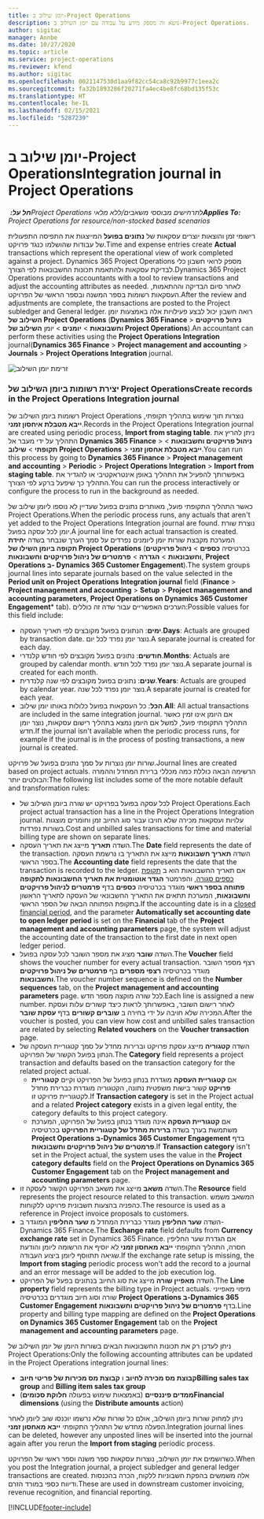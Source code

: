 ```yaml
---
title: יומן שילוב ב-Project Operations
description: נושא זה מספק מידע על עבודה עם יומן השילוב ב-Project Operations.
author: sigitac
manager: Annbe
ms.date: 10/27/2020
ms.topic: article
ms.service: project-operations
ms.reviewer: kfend
ms.author: sigitac
ms.openlocfilehash: 0021147530d1aa9f82cc54ca8c92b9977c1eea2c
ms.sourcegitcommit: fa32b1893286f20271fa4ec4be8fc68bd135f53c
ms.translationtype: HT
ms.contentlocale: he-IL
ms.lasthandoff: 02/15/2021
ms.locfileid: "5287239"
---
```

# <a name="integration-journal-in-project-operations"></a><span data-ttu-id="2f001-103">יומן שילוב ב-Project Operations</span><span class="sxs-lookup"><span data-stu-id="2f001-103">Integration journal in Project Operations</span></span>

<span data-ttu-id="2f001-104">_**חל על:** ‏Project Operations לתרחישים מבוססי משאבים/ללא מלאי_</span><span class="sxs-lookup"><span data-stu-id="2f001-104">_**Applies To:** Project Operations for resource/non-stocked based scenarios_</span></span>

<span data-ttu-id="2f001-105">רישומי זמן והוצאות יוצרים עסקאות של **נתונים בפועל** המייצגות את התפיסה התפעולית של עבודות שהושלמו כנגד פרויקט.</span><span class="sxs-lookup"><span data-stu-id="2f001-105">Time and expense entries create **Actual** transactions which represent the operational view of work completed against a project.</span></span> <span data-ttu-id="2f001-106">Dynamics 365 Project Operations מספק לרואי חשבון כלי לבדיקת עסקאות ולהתאמת תכונות החשבונאות לפי הצורך.</span><span class="sxs-lookup"><span data-stu-id="2f001-106">Dynamics 365 Project Operations provides accountants with a tool to review transactions and adjust the accounting attributes as needed.</span></span> <span data-ttu-id="2f001-107">לאחר סיום הבדיקה וההתאמות, העסקאות רשומות בספר המשנה ובספר הראשי של הפרויקט.</span><span class="sxs-lookup"><span data-stu-id="2f001-107">After the review and adjustments are complete, the transactions are posted to the Project subledger and General ledger.</span></span> <span data-ttu-id="2f001-108">רואה חשבון יכול לבצע פעילויות אלה באמצעות יומן **השילוב של Project Operations** (**Dynamics 365 Finance** > **ניהול פרויקטים וחשבונאות** > **יומנים** > יומן **השילוב של Project Operations**).</span><span class="sxs-lookup"><span data-stu-id="2f001-108">An accountant can perform these activities using the **Project Operations Integration** journal(**Dynamics 365 Finance** > **Project management and accounting** > **Journals** > **Project Operations Integration** journal.</span></span>

![זרימת יומן השילוב](./media/IntegrationJournal.png)

### <a name="create-records-in-the-project-operations-integration-journal"></a><span data-ttu-id="2f001-110">יצירת רשומות ביומן השילוב של Project Operations</span><span class="sxs-lookup"><span data-stu-id="2f001-110">Create records in the Project Operations Integration journal</span></span>

<span data-ttu-id="2f001-111">רשומות ביומן השילוב של Project Operations נוצרות תוך שימוש בתהליך תקופתי, **ייבא מטבלת איחסון זמני**.</span><span class="sxs-lookup"><span data-stu-id="2f001-111">Records in the Project Operations Integration journal are created using periodic process, **Import from staging table**.</span></span> <span data-ttu-id="2f001-112">ניתן להריץ את התהליך על ידי מעבר אל **Dynamics 365 Finance** > **ניהול פרויקטים וחשבונאות** > **תקופתי** > **שילוב Project Operations** > **ייבא מטבלת אחסון זמני**.</span><span class="sxs-lookup"><span data-stu-id="2f001-112">You can run this process by going to **Dynamics 365 Finance** > **Project management and accounting** > **Periodic** > **Project Operations Integration** > **Import from staging table**.</span></span> <span data-ttu-id="2f001-113">באפשרותך להפעיל את התהליך באופן אינטראקטיבי או להגדיר את התהליך כך שיפעל ברקע לפי הצורך.</span><span class="sxs-lookup"><span data-stu-id="2f001-113">You can run the process interactively or configure the process to run in the background as needed.</span></span>

<span data-ttu-id="2f001-114">כאשר התהליך התקופתי פועל, מאותרים נתונים בפועל שעדיין לא נוספו ליומן שילוב של Project Operations.</span><span class="sxs-lookup"><span data-stu-id="2f001-114">When the periodic process runs, any actuals that aren't yet added to the Project Operations Integration journal are found.</span></span> <span data-ttu-id="2f001-115">נוצרת שורת יומן לכל עסקה בפועל.</span><span class="sxs-lookup"><span data-stu-id="2f001-115">A journal line for each actual transaction is created.</span></span>
<span data-ttu-id="2f001-116">המערכת מקבצת שורות יומן ליומנים נפרדים על סמך הערך שנבחר בשדה **יחידת תקופה ביומן השילו של Project Operations** (בכרטיסיה **כספים** > **ניהול פרויקטים וחשבונאות** > **הגדרה** > **פרמטרים של ניהול פרויקטים וחשבונאות**, **Project Operations ב- Dynamics 365 Customer Engagement**).</span><span class="sxs-lookup"><span data-stu-id="2f001-116">The system groups journal lines into separate journals based on the value selected in the **Period unit on Project Operations Integration journal** field (**Finance** > **Project management and accounting** > **Setup** > **Project management and accounting parameters**, **Project Operations on Dynamics 365 Customer Engagement**\* tab).</span></span> <span data-ttu-id="2f001-117">הערכים האפשריים עבור שדה זה כוללים:</span><span class="sxs-lookup"><span data-stu-id="2f001-117">Possible values for this field include:</span></span>

  - <span data-ttu-id="2f001-118">**ימים**: הנתונים בפועל מקובצים לפי תאריך העסקה.</span><span class="sxs-lookup"><span data-stu-id="2f001-118">**Days**: Actuals are grouped by transaction date.</span></span> <span data-ttu-id="2f001-119">נוצר יומן נפרד לכל יום.</span><span class="sxs-lookup"><span data-stu-id="2f001-119">A separate journal is created for each day.</span></span>
  - <span data-ttu-id="2f001-120">**חודשים**: נתונים בפועל מקובצים לפי חודש קלנדרי.</span><span class="sxs-lookup"><span data-stu-id="2f001-120">**Months**: Actuals are grouped by calendar month.</span></span> <span data-ttu-id="2f001-121">נוצר יומן נפרד לכל חודש.</span><span class="sxs-lookup"><span data-stu-id="2f001-121">A separate journal is created for each month.</span></span>
  - <span data-ttu-id="2f001-122">**שנים**: נתונים בפועל מקובצים לפי שנה קלנדרית.</span><span class="sxs-lookup"><span data-stu-id="2f001-122">**Years**: Actuals are grouped by calendar year.</span></span> <span data-ttu-id="2f001-123">נוצר יומן נפרד לכל שנה.</span><span class="sxs-lookup"><span data-stu-id="2f001-123">A separate journal is created for each year.</span></span>
  - <span data-ttu-id="2f001-124">**הכל**: כל העסקאות בפועל כלולות באותו יומן שילוב.</span><span class="sxs-lookup"><span data-stu-id="2f001-124">**All**: All actual transactions are included in the same integration journal.</span></span> <span data-ttu-id="2f001-125">אם היומן אינו זמין כאשר התהליך התקופתי פועל, למשל אם היומן נמצא בתהליך רישום עסקאות, נוצר יומן חדש.</span><span class="sxs-lookup"><span data-stu-id="2f001-125">If the journal isn't available when the periodic process runs, for example if the journal is in the process of posting transactions, a new journal is created.</span></span>

<span data-ttu-id="2f001-126">שורות יומן נוצרות על סמך נתונים בפועל של פרויקט.</span><span class="sxs-lookup"><span data-stu-id="2f001-126">Journal lines are created based on project actuals.</span></span> <span data-ttu-id="2f001-127">הרשימה הבאה כוללת כמה מכללי ברירת המחדל וההמרה הבולטים יותר:</span><span class="sxs-lookup"><span data-stu-id="2f001-127">The following list includes some of the more notable default and transformation rules:</span></span>

  - <span data-ttu-id="2f001-128">לכל עסקה בפועל בפרויקט יש שורה ביומן השילוב של Project Operations.</span><span class="sxs-lookup"><span data-stu-id="2f001-128">Each project actual transaction has a line in the Project Operations Integration journal.</span></span> <span data-ttu-id="2f001-129">עלויות ועסקאות מכירה שלא חויבו עבור סוג החיוב זמן וחומרים מוצגות בשורות נפרדות.</span><span class="sxs-lookup"><span data-stu-id="2f001-129">Cost and unbilled sales transactions for time and material billing type are shown on separate lines.</span></span>
  - <span data-ttu-id="2f001-130">השדה **תאריך** מייצג את תאריך העסקה.</span><span class="sxs-lookup"><span data-stu-id="2f001-130">The **Date** field represents the date of the transaction.</span></span> <span data-ttu-id="2f001-131">השדה **תאריך חשבונאות** מייצג את התאריך בו נרשמת העסקה בספר הראשי.</span><span class="sxs-lookup"><span data-stu-id="2f001-131">The **Accounting date** field represents the date that the transaction is recorded to the ledger.</span></span> <span data-ttu-id="2f001-132">אם תאריך החשבונאות הוא ב [תקופת כספים סגורה](https://docs.microsoft.com/dynamics365/finance/general-ledger/close-general-ledger-at-period-end), והפרמטר **הגדר אוטומטית את תאריך החשבונאות לתקופה פתוחה בספר ראשי** מוגדר בכרטיסיה **כספים** בדף **פרמטרים לניהול פרויקטים וחשבונאות**, המערכת תתאים את התאריך החשבונאי של העסקה לתאריך הראשון בתקופת הפתוחה הבאה של הספר הראשי.</span><span class="sxs-lookup"><span data-stu-id="2f001-132">If the accounting date is in a [closed financial period](https://docs.microsoft.com/dynamics365/finance/general-ledger/close-general-ledger-at-period-end), and the parameter **Automatically set accounting date to open ledger period** is set on the **Financial** tab of the **Project management and accounting parameters** page, the system will adjust the accounting date of the transaction to the first date in next open ledger period.</span></span>
  - <span data-ttu-id="2f001-133">השדה **שובר** מציג את מספר השובר לכל עסקה בפועל.</span><span class="sxs-lookup"><span data-stu-id="2f001-133">The **Voucher** field shows the voucher number for every actual transaction.</span></span> <span data-ttu-id="2f001-134">רצף מספר השובר מוגדר בכרטיסיה **רצפי מספרים** בף **פרמטרים של ניהול פרויקטים וחשבונאות**.</span><span class="sxs-lookup"><span data-stu-id="2f001-134">The voucher number sequence is defined on the **Number sequences** tab, on the **Project management and accounting parameters** page.</span></span> <span data-ttu-id="2f001-135">לכל שורה מוקצה מספר חדש.</span><span class="sxs-lookup"><span data-stu-id="2f001-135">Each line is assigned a new number.</span></span> <span data-ttu-id="2f001-136">לאחר רישום השובר, באפשרותך לראות כיצד קשורים עלות ועסקת המכירה שלא חויבה על ידי בחירה ב **שוברים קשורים** בדף **עסקת שובר**.</span><span class="sxs-lookup"><span data-stu-id="2f001-136">After the voucher is posted, you can view how cost and unbilled sales transaction are related by selecting **Related vouchers** on the **Voucher transaction** page.</span></span>
  - <span data-ttu-id="2f001-137">השדה **קטגוריה** מייצג עסקת פרויקט וברירות מחדל על סמך קטגוריית העסקה של הנתון בפועל הקשור של הפרויקט.</span><span class="sxs-lookup"><span data-stu-id="2f001-137">The **Category** field represents a project transaction and defaults based on the transaction category for the related project actual.</span></span>
    - <span data-ttu-id="2f001-138">אם **קטגוריית העסקה** מוגדרת בנתון בפועל של הפרויקט וקיים **קטגוריית פרויקט** קשור בישות משפטית נתונה, הקטגוריה מוגדרת כברירת מחדל לקטגוריית פרויקט זו.</span><span class="sxs-lookup"><span data-stu-id="2f001-138">If **Transaction category** is set in the Project actual and a related **Project category** exists in a given legal entity, the category defaults to this project category.</span></span>
    - <span data-ttu-id="2f001-139">אם **קטגוריית העסקה** אינה מוגדר בנתון בפועל של הפרויקט, המערכת משתמשת בערך בשדה **ברירות מחדל של קטגוריית הפרויקט** בכרטיסיה **Project Operations ב-Dynamics 365 Customer Engagement** בדף **פרמטרים של ניהול פרויקטים וחשבונאות**.</span><span class="sxs-lookup"><span data-stu-id="2f001-139">If **Transaction category** isn't set in the Project actual, the system uses the value in the **Project category defaults** field on the **Project Operations on Dynamics 365 Customer Engagement** tab on the **Project management and accounting parameters** page.</span></span>
  - <span data-ttu-id="2f001-140">השדה **משאב** מייצג את משאב הפרויקט הקשור לעסקה זו.</span><span class="sxs-lookup"><span data-stu-id="2f001-140">The **Resource** field represents the project resource related to this transaction.</span></span> <span data-ttu-id="2f001-141">המשאב משמש כהפניה בהצעות חשבונית פרויקט ללקוחות.</span><span class="sxs-lookup"><span data-stu-id="2f001-141">The resource is used as a reference in Project invoice proposals to customers.</span></span>
  - <span data-ttu-id="2f001-142">השדה **שער החליפין** מוגדר כברירת המחדל מ **שער החליפין** המוגדר ב-Dynamics 365 Finance.</span><span class="sxs-lookup"><span data-stu-id="2f001-142">The **Exchange rate** field defaults from **Currency exchange rate** set in Dynamics 365 Finance.</span></span> <span data-ttu-id="2f001-143">אם הגדרת שער החליפין חסרה, התהליך התקופתי **ייבא מאחסון זמני** לא יוסיף את הרשומה ליומן והודעת שגיאה תתווסף ליומן ביצוע העבודה.</span><span class="sxs-lookup"><span data-stu-id="2f001-143">If the exchange rate setup is missing, the **Import from staging** periodic process won't add the record to a journal and an error message will be added to the job execution log.</span></span>
  - <span data-ttu-id="2f001-144">השדה **מאפיין שורה** מייצג את סוג החיוב בנתונים בפעל של הפרויקט.</span><span class="sxs-lookup"><span data-stu-id="2f001-144">The **Line property** field represents the billing type in Project actuals.</span></span> <span data-ttu-id="2f001-145">מיפוי מאפייני שורה וסוג חיוב מוגדרים בכרטיסיה **Project Operations ב-Dynamics 365 Customer Engagement** בדף **פרמטרים של ניהול פרויקטים וחשבונאות**.</span><span class="sxs-lookup"><span data-stu-id="2f001-145">Line property and billing type mapping are defined on the **Project Operations on Dynamics 365 Customer Engagement** tab on the **Project management and accounting parameters** page.</span></span>

<span data-ttu-id="2f001-146">ניתן לעדכן רק את תכונות החשבונאות הבאים בשורות היומן של יומן השילוב של Project Operations:</span><span class="sxs-lookup"><span data-stu-id="2f001-146">Only the following accounting attributes can be updated in the Project Operations integration journal lines:</span></span>

- <span data-ttu-id="2f001-147">**קבוצת מס מכירה לחיוב** ו **קבוצת מס מכירות של פריטי חיוב**</span><span class="sxs-lookup"><span data-stu-id="2f001-147">**Billing sales tax group** and **Billing item sales tax group**</span></span>
- <span data-ttu-id="2f001-148">**ממדים פיננסיים** (באמצאות שימוש בפעולה **חלוקת סכומים**)</span><span class="sxs-lookup"><span data-stu-id="2f001-148">**Financial dimensions** (using the **Distribute amounts** action)</span></span>

<span data-ttu-id="2f001-149">ניתן למחוק שורות ביומן השילוב, אולם כל שורות שלא נרשמו יוכנסו שוב ליומן לאחר הפעלה מחדש של התהליך התקופתי **ייבא מאחסון זמני**.</span><span class="sxs-lookup"><span data-stu-id="2f001-149">Integration journal lines can be deleted, however any unposted lines will be inserted into the journal again after you rerun the **Import from staging** periodic process.</span></span>

<span data-ttu-id="2f001-150">כשרושמים את יומן השילוב, נוצרות עסקאות ספר משנה וספר ראשי של הפרויקט.</span><span class="sxs-lookup"><span data-stu-id="2f001-150">When you post the Integration journal, a project subledger and general ledger transactions are created.</span></span> <span data-ttu-id="2f001-151">אלה משמשים בהפקת חשבוניות ללקוח, הכרה בהכנסות ודיווח כספי במורד הזרם.</span><span class="sxs-lookup"><span data-stu-id="2f001-151">These are used in downstream customer invoicing, revenue recognition, and financial reporting.</span></span>


[!INCLUDE[footer-include](../includes/footer-banner.md)]
